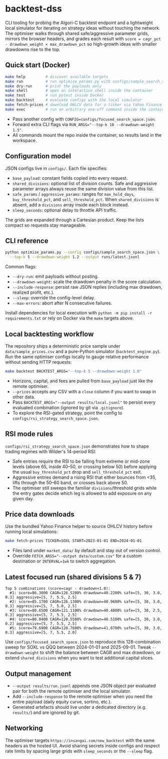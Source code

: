 # backtest-dss

CLI tooling for probing the Algori-C backtest endpoint and a lightweight local
simulator for iterating on strategy ideas without touching the network. The
optimiser walks through shared safe/aggressive parameter grids, mirrors the
browser headers, and grades each result with `score = cagr_pct -
drawdown_weight × max_drawdown_pct` so high-growth ideas with smaller drawdowns
rise to the top.

## Quick start (Docker)

```bash
make help         # discover available targets
make run          # run optimise_params.py with configs/sample_search_space.json
make dry-run      # print the payloads only
make shell        # open an interactive shell inside the container
make test         # run pytest inside Docker
make backtest     # evaluate configs with the local simulator
make fetch-prices # download OHLCV data for a ticker via Yahoo Finance
make exec         # run an arbitrary one-off command inside the container
```

- Pass another config with `CONFIG=configs/focused_search_space.json`.
- Forward extra CLI flags via `RUN_ARGS="--top-k 10 --drawdown-weight 1.5"`.
- All commands mount the repo inside the container, so results land in the
  workspace.

## Configuration model

JSON configs live in `configs/`. Each file specifies:

- `base_payload`: constant fields copied into every request.
- `shared_divisions`: optional list of division counts. Safe and aggressive
  parameter arrays always reuse the same division value from this list.
- `safe_params` / `aggressive_params`: ranges for `max_hold_days`,
  `buy_threshold_pct`, and `sell_threshold_pct`. When `shared_divisions` is
  absent, add a `divisions` array inside each block instead.
- `sleep_seconds`: optional delay to throttle API traffic.

The grids are expanded through a Cartesian product. Keep the lists compact so
requests stay manageable.

## CLI reference

```bash
python optimize_params.py --config configs/sample_search_space.json \
  --top-k 5 --drawdown-weight 1.2 --output runs/latest.jsonl
```

Common flags:

- `--dry-run`: emit payloads without posting.
- `--drawdown-weight`: scale the drawdown penalty in the score calculation.
- `--include-response`: persist raw JSON replies (including max drawdown,
  realized profit, etc.).
- `--sleep`: override the config-level delay.
- `--max-errors`: abort after N consecutive failures.

Install dependencies for local execution with `python -m pip install -r
requirements.txt` or rely on Docker via the `make` targets above.

## Local backtesting workflow

The repository ships a deterministic price sample under `data/sample_prices.csv`
and a pure-Python simulator (`backtest_engine.py`). Run the same optimiser
configs locally to gauge relative performance without sending HTTP requests:

```bash
make backtest BACKTEST_ARGS="--top-k 5 --drawdown-weight 1.0"
```

- Horizons, capital, and fees are pulled from `base_payload` just like the
  remote optimiser.
- `--prices` accepts any CSV with a `close` column if you want to swap in other
  data.
- Pass `BACKTEST_ARGS="--output results/local.jsonl"` to persist every evaluated combination
  (ignored by git via `.gitignore`).
- To explore the RSI-gated strategy, point the config to `configs/rsi_strategy_search_space.json`.

## RSI mode rules

`configs/rsi_strategy_search_space.json` demonstrates how to shape trading
regimes with Wilder's 14-period RSI:

- Safe entries require the RSI to be falling from extreme or mid-zone levels
  (above 65, inside 40–50, or crossing below 50) before applying the usual
  `buy_threshold_pct` drop and `sell_threshold_pct` exit.
- Aggressive entries demand a rising RSI that either bounces from <35, lifts
  through the 50–60 band, or crosses back above 50.
- The optimiser still sweeps the familiar `divisions`/threshold grids while the
  entry gates decide which leg is allowed to add exposure on any given day.

## Price data downloads

Use the bundled Yahoo Finance helper to source OHLCV history before running
local simulations:

```bash
make fetch-prices TICKER=SOXL START=2023-01-01 END=2024-01-01
```

- Files land under `market_data/` by default and stay out of version control.
- Override `FETCH_ARGS="--output data/custom.csv"` for a custom destination or
  `INTERVAL=1wk` to switch aggregation.

## Latest focused run (shared divisions 5 & 7)

```
Top 5 combinations (score=cagr - drawdown×1.0):
  #1: score=86.3000 CAGR=126.5200% drawdown=40.2200% safe=[5, 30, 3.0, 0.3] aggressive=[5, 7, 5.5, 2.5]
  #2: score=85.1700 CAGR=126.1300% drawdown=40.9600% safe=[5, 30, 3.0, 0.3] aggressive=[5, 7, 5.0, 2.5]
  #3: score=80.6500 CAGR=121.1100% drawdown=40.4600% safe=[5, 30, 2.5, 0.3] aggressive=[5, 7, 5.5, 2.5]
  #4: score=80.0400 CAGR=120.5500% drawdown=40.5100% safe=[5, 30, 3.0, 0.2] aggressive=[5, 7, 5.5, 2.5]
  #5: score=79.6900 CAGR=120.7600% drawdown=41.0700% safe=[5, 30, 3.0, 0.3] aggressive=[5, 7, 5.5, 2.0]
```

Use `configs/focused_search_space.json` to reproduce this 128-combination sweep
for SOXL vs QQQ between 2024-01-01 and 2025-09-01. Tweak `--drawdown-weight` to
shift the balance between CAGR and max drawdown, or extend `shared_divisions`
when you want to test additional capital slices.

## Output management

- `--output results/run.jsonl` appends one JSON object per evaluated pair for
  both the remote optimiser and the local simulator.
- Add `--include-response` to the remote optimiser when you need the entire
  payload (daily equity curve, sortino, etc.).
- Generated artefacts should live under a dedicated directory (e.g. `results/`)
  and are ignored by git.

## Networking

The optimiser targets `https://insangai.com/new_backtest` with the same headers
as the hosted UI. Avoid sharing secrets inside configs and respect rate limits
by spacing large grids with `sleep_seconds` or the `--sleep` flag.
